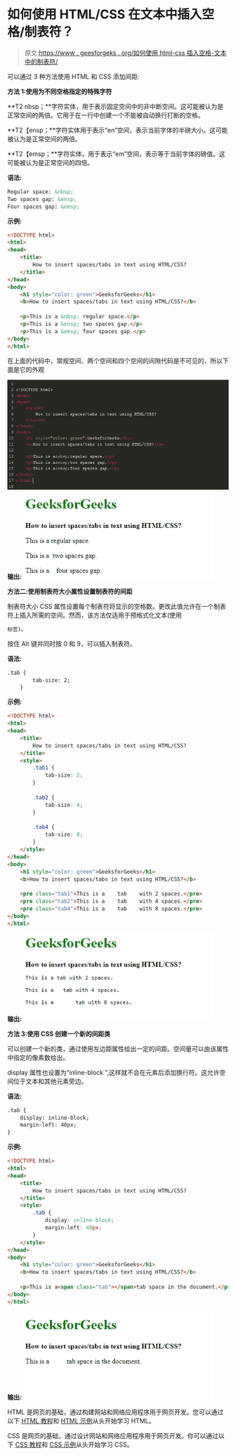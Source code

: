 # 如何使用 HTML/CSS 在文本中插入空格/制表符？

> 原文:[https://www . geesforgeks . org/如何使用 html-css 插入空格-文本中的制表符/](https://www.geeksforgeeks.org/how-to-insert-spaces-tabs-in-text-using-html-css/)

可以通过 3 种方法使用 HTML 和 CSS 添加间距:

**方法 1:使用为不同空格指定的特殊字符**

**T2 nbsp；**字符实体，用于表示固定空间中的非中断空间。这可能被认为是正常空间的两倍。它用于在一行中创建一个不能被自动换行打断的空格。

**T2【ensp；**字符实体用于表示“en”空间，表示当前字体的半磅大小。这可能被认为是正常空间的两倍。

**T2【emsp；**字符实体，用于表示“em”空间，表示等于当前字体的磅值。这可能被认为是正常空间的四倍。

**语法:**

```html
Regular space: &nbsp;
Two spaces gap: &ensp;
Four spaces gap: &emsp;

```

**示例:**

```html
<!DOCTYPE html>
<html>
<head>
    <title>
        How to insert spaces/tabs in text using HTML/CSS?
    </title>
</head>
<body>
    <h1 style="color: green">GeeksforGeeks</h1>
    <b>How to insert spaces/tabs in text using HTML/CSS?</b>

    <p>This is a &nbsp; regular space.</p>
    <p>This is a &ensp; two spaces gap.</p>
    <p>This is a &emsp; four spaces gap.</p>
</body>
</html>
```

在上面的代码中，常规空间、两个空间和四个空间的间隙代码是不可见的，所以下面是它的外观

![](img/96449abb5d190f08dbaf9037b613f6c6.png)
**输出:**
![char-entities](img/39845e2f76d19b4394e98d25e9bc93aa.png)

**方法二:使用制表符大小属性设置制表符的间距**

制表符大小 CSS 属性设置每个制表符将显示的空格数。更改此值允许在一个制表符上插入所需的空间。然而，该方法仅适用于预格式化文本(使用

```html
标签)。
```

按住 Alt 键并同时按 0 和 9，可以插入制表符。

**语法:**

```html
.tab {
        tab-size: 2;
    }

```

**示例:**

```html
<!DOCTYPE html>
<html>
<head>
    <title>
        How to insert spaces/tabs in text using HTML/CSS?
    </title>
    <style>
        .tab1 {
            tab-size: 2;
        }

        .tab2 {
            tab-size: 4;
        }

        .tab4 {
            tab-size: 8;
        }
    </style>
</head>
<body>
    <h1 style="color: green">GeeksforGeeks</h1>
    <b>How to insert spaces/tabs in text using HTML/CSS?</b>

    <pre class="tab1">This is a    tab    with 2 spaces.</pre>
    <pre class="tab2">This is a    tab    with 4 spaces.</pre>
    <pre class="tab4">This is a    tab    with 8 spaces.</pre>
</body>
</html>
```

**输出:**
![tab-length-space](img/e62e132eaf48434ef3965bf917057b03.png)

**方法 3:使用 CSS 创建一个新的间距类**

可以创建一个新的类，通过使用左边距属性给出一定的间距。空间量可以由该属性中指定的像素数给出。

display 属性也设置为“inline-block ”,这样就不会在元素后添加换行符。这允许空间位于文本和其他元素旁边。

**语法:**

```html
.tab {
    display: inline-block;
    margin-left: 40px;
}

```

**示例:**

```html
<!DOCTYPE html>
<html>
<head>
    <title>
        How to insert spaces/tabs in text using HTML/CSS?
    </title>
    <style>
        .tab {
            display: inline-block;
            margin-left: 40px;
        }
    </style>
</head>
<body>
    <h1 style="color: green">GeeksforGeeks</h1>
    <b>How to insert spaces/tabs in text using HTML/CSS?</b>

    <p>This is a<span class="tab"></span>tab space in the document.</p>
</body>
</html>
```

**输出:**
![margin-left-space](img/7029ce378cd6267c74539c167af2b6ce.png)

HTML 是网页的基础，通过构建网站和网络应用程序用于网页开发。您可以通过以下 [HTML 教程](https://www.geeksforgeeks.org/html-tutorials/)和 [HTML 示例](https://www.geeksforgeeks.org/html-examples/)从头开始学习 HTML。

CSS 是网页的基础，通过设计网站和网络应用程序用于网页开发。你可以通过以下 [CSS 教程](https://www.geeksforgeeks.org/css-tutorials/)和 [CSS 示例](https://www.geeksforgeeks.org/css-examples/)从头开始学习 CSS。